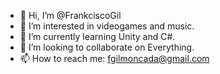 - 👋 Hi, I’m @FrankciscoGil
- 👀 I’m interested in videogames and music.
- 🌱 I’m currently learning Unity and C#.
- 💞️ I’m looking to collaborate on Everything.
- 📫 How to reach me: fgilmoncada@gmail.com

<!---
FrankciscoGil/FrankciscoGil is a ✨ special ✨ repository because its `README.md` (this file) appears on your GitHub profile.
You can click the Preview link to take a look at your changes.
--->
